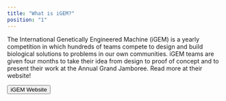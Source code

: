 ```yaml
---
title: "What is iGEM?"
position: "1"
---
```


The International Genetically Engineered Machine (iGEM) is a yearly competition in which hundreds of teams compete to design and build biological solutions to problems in our own communities. iGEM teams are given four months to take their idea from design to proof of concept and to present their work at the Annual Grand Jamboree. Read more at their website!

<div class="d-grid gap-2 col-6 mx-auto pb-4">
  <button class="btn btn-primary btn-lg" href="https://igem.org/" role="button">
    iGEM Website
  </button>
</div>
